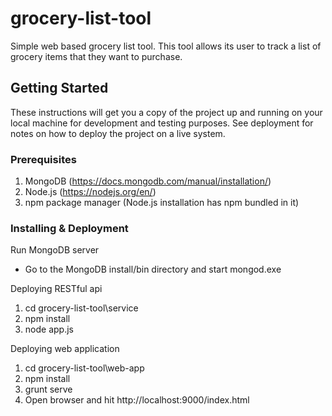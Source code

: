 # grocery-list-tool
Simple web based grocery list tool. This tool allows its user to  track a list of grocery items that they want to purchase.

## Getting Started

These instructions will get you a copy of the project up and running on your local machine for development and testing purposes. See deployment for notes on how to deploy the project on a live system.

### Prerequisites
1. MongoDB  (https://docs.mongodb.com/manual/installation/)
2. Node.js (https://nodejs.org/en/)
3. npm package manager (Node.js installation has npm bundled in it)


### Installing & Deployment

Run MongoDB server
* Go to the MongoDB install/bin directory and start mongod.exe


Deploying RESTful api
1. cd grocery-list-tool\service
2. npm install
3. node app.js

Deploying web application
1. cd grocery-list-tool\web-app
2. npm install
3. grunt serve
4. Open browser and hit http://localhost:9000/index.html



